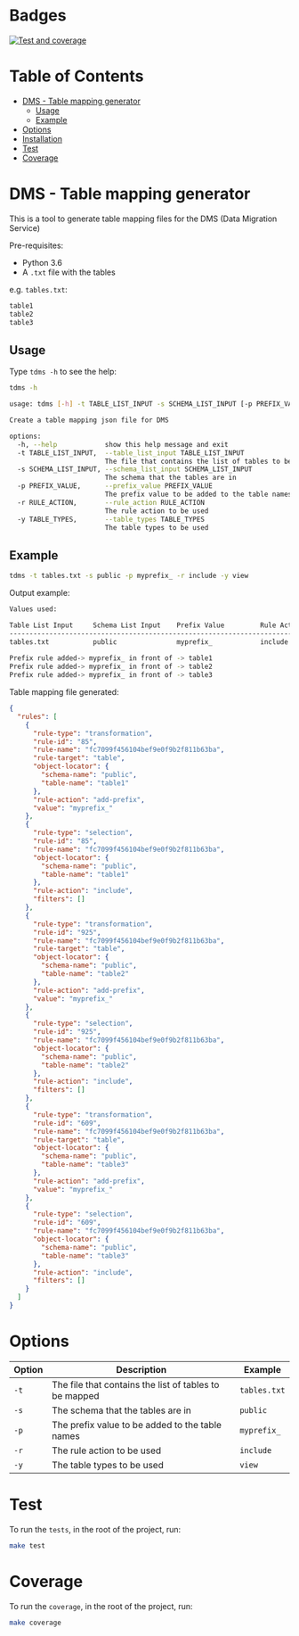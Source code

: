 
# Badges
[![Test and coverage](https://github.com/Julio-M/tdms/actions/workflows/test-coverage.yaml/badge.svg?branch=main)](https://github.com/Julio-M/tdms/actions/workflows/test-coverage.yaml)

# Table of Contents
- [DMS - Table mapping generator](#dms---table-mapping-generator)
  - [Usage](#usage)
  - [Example](#example)
- [Options](#options)
- [Installation](#installation)
- [Test](#test)
- [Coverage](#coverage)

# DMS - Table mapping generator

This is a tool to generate table mapping files for the DMS (Data Migration Service)

Pre-requisites:

- Python 3.6
- A `.txt` file with the tables

e.g. `tables.txt`:

```txt
table1
table2
table3
```

## Usage

Type `tdms -h` to see the help:

```bash
tdms -h

usage: tdms [-h] -t TABLE_LIST_INPUT -s SCHEMA_LIST_INPUT [-p PREFIX_VALUE] -r RULE_ACTION -y TABLE_TYPES

Create a table mapping json file for DMS

options:
  -h, --help            show this help message and exit
  -t TABLE_LIST_INPUT,  --table_list_input TABLE_LIST_INPUT
                        The file that contains the list of tables to be mapped
  -s SCHEMA_LIST_INPUT, --schema_list_input SCHEMA_LIST_INPUT
                        The schema that the tables are in
  -p PREFIX_VALUE,      --prefix_value PREFIX_VALUE
                        The prefix value to be added to the table names
  -r RULE_ACTION,       --rule_action RULE_ACTION
                        The rule action to be used
  -y TABLE_TYPES,       --table_types TABLE_TYPES
                        The table types to be used
```

## Example

```bash
tdms -t tables.txt -s public -p myprefix_ -r include -y view
```

Output example:

```bash
Values used: 

Table List Input     Schema List Input    Prefix Value         Rule Action          Table Types         
--------------------------------------------------------------------------------------------------------
tables.txt           public               myprefix_            include              view                
                                                                                                        
Prefix rule added-> myprefix_ in front of -> table1
Prefix rule added-> myprefix_ in front of -> table2
Prefix rule added-> myprefix_ in front of -> table3
```

Table mapping file generated:

```json
{
  "rules": [
    {
      "rule-type": "transformation",
      "rule-id": "85",
      "rule-name": "fc7099f456104bef9e0f9b2f811b63ba",
      "rule-target": "table",
      "object-locator": {
        "schema-name": "public",
        "table-name": "table1"
      },
      "rule-action": "add-prefix",
      "value": "myprefix_"
    },
    {
      "rule-type": "selection",
      "rule-id": "85",
      "rule-name": "fc7099f456104bef9e0f9b2f811b63ba",
      "object-locator": {
        "schema-name": "public",
        "table-name": "table1"
      },
      "rule-action": "include",
      "filters": []
    },
    {
      "rule-type": "transformation",
      "rule-id": "925",
      "rule-name": "fc7099f456104bef9e0f9b2f811b63ba",
      "rule-target": "table",
      "object-locator": {
        "schema-name": "public",
        "table-name": "table2"
      },
      "rule-action": "add-prefix",
      "value": "myprefix_"
    },
    {
      "rule-type": "selection",
      "rule-id": "925",
      "rule-name": "fc7099f456104bef9e0f9b2f811b63ba",
      "object-locator": {
        "schema-name": "public",
        "table-name": "table2"
      },
      "rule-action": "include",
      "filters": []
    },
    {
      "rule-type": "transformation",
      "rule-id": "609",
      "rule-name": "fc7099f456104bef9e0f9b2f811b63ba",
      "rule-target": "table",
      "object-locator": {
        "schema-name": "public",
        "table-name": "table3"
      },
      "rule-action": "add-prefix",
      "value": "myprefix_"
    },
    {
      "rule-type": "selection",
      "rule-id": "609",
      "rule-name": "fc7099f456104bef9e0f9b2f811b63ba",
      "object-locator": {
        "schema-name": "public",
        "table-name": "table3"
      },
      "rule-action": "include",
      "filters": []
    }
  ]
}
```

# Options

| Option | Description | Example |
| --- | --- | --- |
| `-t` | The file that contains the list of tables to be mapped | `tables.txt` |
| `-s` | The schema that the tables are in | `public` |
| `-p` | The prefix value to be added to the table names | `myprefix_` |
| `-r` | The rule action to be used | `include` |
| `-y` | The table types to be used | `view` |


# Test

To run the `tests`, in the root of the project, run:

```bash
make test
```

# Coverage
To run the `coverage`, in the root of the project, run:
  
```bash
make coverage
```